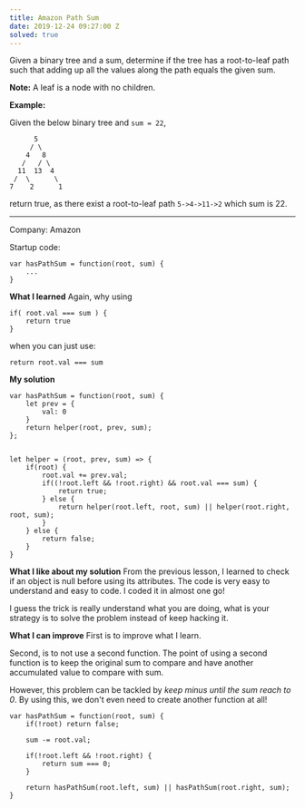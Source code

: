 ```yaml
---
title: Amazon Path Sum
date: 2019-12-24 09:27:00 Z
solved: true
---
```


Given a binary tree and a sum, determine if the tree has a root-to-leaf path such that adding up all the values along the path equals the given sum.

**Note:** A leaf is a node with no children.

**Example:**

Given the below binary tree and `sum = 22`,

          5
         / \
        4   8
       /   / \
      11  13  4
     /  \      \
    7    2      1
    

return true, as there exist a root-to-leaf path `5->4->11->2` which sum is 22.

---

Company: Amazon

Startup code:

    var hasPathSum = function(root, sum) {
        ...
    }

**What I learned** Again, why using

    if( root.val === sum ) {
        return true
    }

when you can just use:

    return root.val === sum

**My solution**

    var hasPathSum = function(root, sum) {
        let prev = {
            val: 0
        }
        return helper(root, prev, sum);
    };
    
    
    let helper = (root, prev, sum) => {
        if(root) {
            root.val += prev.val;
            if((!root.left && !root.right) && root.val === sum) {
                return true;
            } else {
                return helper(root.left, root, sum) || helper(root.right, root, sum);
            }
        } else {
            return false;
        }
    }

**What I like about my solution** From the previous lesson, I learned to check if an object is null before using its attributes. The code is very easy to understand and easy to code. I coded it in almost one go!

I guess the trick is really understand what you are doing, what is your strategy is to solve the problem instead of keep hacking it.

**What I can improve** First is to improve what I learn.

Second, is to not use a second function. The point of using a second function is to keep the original sum to compare and have another accumulated value to compare with sum.

However, this problem can be tackled by *keep minus until the sum reach to 0*. By using this, we don't even need to create another function at all!

    var hasPathSum = function(root, sum) {
        if(!root) return false;
    
        sum -= root.val;
    
        if(!root.left && !root.right) {
            return sum === 0;
        }
    
        return hasPathSum(root.left, sum) || hasPathSum(root.right, sum);
    }